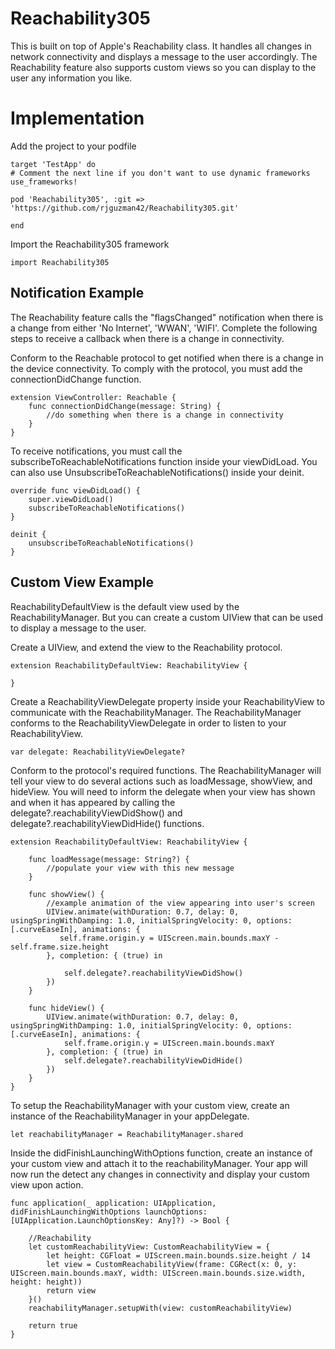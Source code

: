 # Reachability305
This is built on top of Apple's Reachability class. It handles all changes in network connectivity and displays a message to the user accordingly. The Reachability feature also supports custom views so you can display to the user any information you like. 

# Implementation

Add the project to your podfile
```
target 'TestApp' do
# Comment the next line if you don't want to use dynamic frameworks
use_frameworks!

pod 'Reachability305', :git => 'https://github.com/rjguzman42/Reachability305.git'

end
```

Import the Reachability305 framework
```
import Reachability305
```

## Notification Example
The Reachability feature calls the "flagsChanged" notification when there is a change from either 'No Internet', 'WWAN', 'WIFI'. Complete the following steps to receive a callback when there is a change in connectivity.

Conform to the Reachable protocol to get notified when there is a change in the device connectivity. To comply with the protocol, you must add the connectionDidChange function.
```
extension ViewController: Reachable {
    func connectionDidChange(message: String) {
        //do something when there is a change in connectivity
    }
}
```

To receive notifications, you must call the subscribeToReachableNotifications function inside your viewDidLoad. You can also use UnsubscribeToReachableNotifications() inside your deinit.
```
override func viewDidLoad() {
    super.viewDidLoad()
    subscribeToReachableNotifications()
}

deinit {
    unsubscribeToReachableNotifications()
}
```
 
## Custom View Example
ReachabilityDefaultView is the default view used by the ReachabilityManager. But you can create a custom UIView that can be used to display a message to the user.

Create a UIView, and extend the view to the Reachability protocol.
```
extension ReachabilityDefaultView: ReachabilityView {
    
}
```

Create a ReachabilityViewDelegate property inside your ReachabilityView to communicate with the ReachabilityManager. The ReachabilityManager conforms to the ReachabilityViewDelegate in order to listen to your ReachabilityView.
```
var delegate: ReachabilityViewDelegate?
```

Conform to the protocol's required functions. The ReachabilityManager will tell your view to do several actions such as loadMessage, showView, and hideView. You will need to inform the delegate when your view has shown and when it has appeared by calling the delegate?.reachabilityViewDidShow() and delegate?.reachabilityViewDidHide() functions.
```
extension ReachabilityDefaultView: ReachabilityView {
    
    func loadMessage(message: String?) {
        //populate your view with this new message
    }
    
    func showView() {
        //example animation of the view appearing into user's screen
        UIView.animate(withDuration: 0.7, delay: 0, usingSpringWithDamping: 1.0, initialSpringVelocity: 0, options: [.curveEaseIn], animations: {
           self.frame.origin.y = UIScreen.main.bounds.maxY - self.frame.size.height
        }, completion: { (true) in
            
            self.delegate?.reachabilityViewDidShow()
        })
    }
    
    func hideView() {
        UIView.animate(withDuration: 0.7, delay: 0, usingSpringWithDamping: 1.0, initialSpringVelocity: 0, options: [.curveEaseIn], animations: {
            self.frame.origin.y = UIScreen.main.bounds.maxY
        }, completion: { (true) in
            self.delegate?.reachabilityViewDidHide()
        })
    }
}
```

To setup the ReachabilityManager with your custom view, create an instance of the ReachabilityManager in your appDelegate.

```
let reachabilityManager = ReachabilityManager.shared
```

Inside the didFinishLaunchingWithOptions function, create an instance of your custom view and attach it to the reachabilityManager. Your app will now run the detect any changes in connectivity and display your custom view upon action.

```
func application(_ application: UIApplication, didFinishLaunchingWithOptions launchOptions: [UIApplication.LaunchOptionsKey: Any]?) -> Bool {

    //Reachability
    let customReachabilityView: CustomReachabilityView = {
        let height: CGFloat = UIScreen.main.bounds.size.height / 14
        let view = CustomReachabilityView(frame: CGRect(x: 0, y: UIScreen.main.bounds.maxY, width: UIScreen.main.bounds.size.width, height: height))
        return view
    }()
    reachabilityManager.setupWith(view: customReachabilityView)

    return true
}
```
